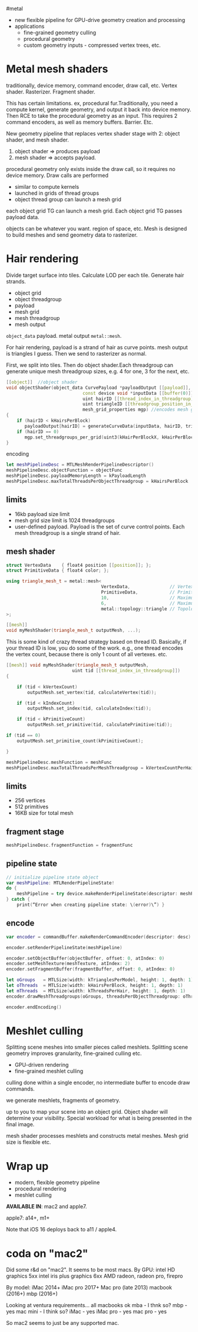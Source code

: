 #metal 

* new flexible pipeline for GPU-drive geometry creation and processing
* applications
	* fine-grained geometry culling
	* procedural geometry
	* custom geometry inputs - compressed vertex trees, etc.


# Metal mesh shaders
traditionally, device memory, command encoder, draw call, etc.  Vertex shader.  Rasterizer.  Fragment shader.

This has certain limitations.  ex, procedural fur.Traditionally, you need a compute kernel, generate geometry, and output it back into device memory.  Then RCE to take the procedural geometry as an input.  This requires 2 command encoders, as well as memory buffers.  Barrier.  Etc.

New geometry pipeline that replaces vertex shader stage with 2: object shader, and mesh shader.

1.  object shader => produces payload
2. mesh shader => accepts payload.

procedural geometry only exists inside the draw call, so it requires no device memory.
Draw calls are performed

* similar to compute kernels
* launched in grids of thread groups
* object thread group can launch a mesh grid

each object grid TG can launch a mesh grid.
Each object grid TG passes payload data.

objects can be whatever you want.  region of space, etc.  Mesh is designed to build meshes and send geometry data to rasterizer.
# Hair rendering
Divide target surface into tiles.  Calculate LOD per each tile.  Generate hair strands.

* object grid
* object threadgroup
* payload
* mesh grid
* mesh threadgroup
* mesh output

`object_data` payload.
metal output `metal::mesh`.

For hair rendering, payload is a strand of hair as curve points.
mesh output is triangles I guess.  Then we send to rasterizer as normal.

First, we split into tiles.  Then do object shader.Each threadgroup can generate unique mesh threadgroup sizes, e.g. 4 for one, 3 for the next, etc.

```cpp
[[object]]  //object shader
void objectShader(object_data CurvePayload *payloadOutput [[payload]], 
                             const device void *inputData [[buffer(0)]], 
                             uint hairID [[thread_index_in_threadgroup]],
                             uint triangleID [[threadgroup_position_in_grid]],
                             mesh_grid_properties mgp) //encodes mesh grid size
{
    if (hairID < kHairsPerBlock)
       payloadOutput[hairID] = generateCurveData(inputData, hairID, triangleID);
    if (hairID == 0)
       mgp.set_threadgroups_per_grid(uint3(kHairPerBlockX, kHairPerBlockY, 1));
}
```

encoding
```swift
let meshPipelineDesc = MTLMeshRenderPipelineDescriptor()
meshPipelineDesc.objectFunction = objectFunc
meshPipelineDesc.payloadMemoryLength = kPayloadLength
meshPipelineDesc.maxTotalThreadsPerObjectThreadgroup = kHairsPerBlock
```
## limits
* 16kb payload size limit
* mesh grid size limit is 1024 threadgroups
* user-defined payload.  Payload is the set of curve control points.  Each mesh threadgroup is a single strand of hair.

## mesh shader
```cpp
struct VertexData    { float4 position [[position]]; };
struct PrimitiveData { float4 color; };

using triangle_mesh_t = metal::mesh<
                                    VertexData,               // Vertex type
                                    PrimitiveData,            // Primitive type
                                    10,                       // Maximum vertices
                                    6,                        // Maximum primitives
                                    metal::topology::triangle // Topology
>;

[[mesh]] 
void myMeshShader(triangle_mesh_t outputMesh, ...);
```

This is some kind of crazy thread strategy based on thread ID.  Basically, if your thread ID is low, you do some of the work.  e.g., one thread encodes the vertex count, because there is only 1 count of all vertexes.  etc.

```cpp
[[mesh]] void myMeshShader(triangle_mesh_t outputMesh,
                         uint tid [[thread_index_in_threadgroup]])
{

    if (tid < kVertexCount) 
        outputMesh.set_vertex(tid, calculateVertex(tid));

    if (tid < kIndexCount) 
        outputMesh.set_index(tid, calculateIndex(tid));

    if (tid < kPrimitiveCount)
        outputMesh.set_primitive(tid, calculatePrimitive(tid));

if (tid == 0)
    outputMesh.set_primitive_count(kPrimitiveCount);

}
```


```swift
meshPipelineDesc.meshFunction = meshFunc
meshPipelineDesc.maxTotalThreadsPerMeshThreadgroup = kVertexCountPerHair
```

## limits
* 256 vertices
* 512 primitives
* 16KB size for total mesh

## fragment stage
```swift
meshPipelineDesc.fragmentFunction = fragmentFunc
```

## pipeline state

```swift
// initialize pipeline state object
var meshPipeline: MTLRenderPipelineState! 
do {
    meshPipeline = try device.makeRenderPipelineState(descriptor: meshPipelineDescriptor)
} catch {
    print(“Error when creating pipeline state: \(error)\”) }
```

## encode
```swift
var encoder = commandBuffer.makeRenderCommandEncoder(descriptor: desc)!

encoder.setRenderPipelineState(meshPipeline)

encoder.setObjectBuffer(objectBuffer, offset: 0, atIndex: 0)
encoder.setMeshTexture(meshTexture, atIndex: 2)
encoder.setFragmentBuffer(fragmentBuffer, offset: 0, atIndex: 0)

let oGroups   = MTLSize(width: kTrianglesPerModel, height: 1, depth: 1)
let oThreads  = MTLSize(width: kHairsPerBlock, height: 1, depth: 1)
let mThreads  = MTLSize(width: kThreadsPerHair, height: 1, depth: 1)
encoder.drawMeshThreadgroups(oGroups, threadsPerObjectThreadgroup: oThreads, threadsPerMeshThreadgroup: mThreads)

encoder.endEncoding()
```

# Meshlet culling

Splitting scene meshes into smaller pieces called meshlets.
Splitting scene geometry improves granularity, fine-grained culling etc.

* GPU-driven rendering
* fine-grained meshlet culling

culling done within a single encoder, no intermediate buffer to encode draw commands.

we generate meshlets, fragments of geometry.

up to you to map your scene into an object grid.  Object shader will determine your visibility.  Special workload for what is being presented in the final image.

mesh shader processes meshlets and constructs metal meshes.  Mesh grid size is flexible etc.

# Wrap up
* modern, flexible geometry pipeline
* procedural rendering
* meshlet culling

**AVAILABLE IN**: mac2 and apple7.

apple7: a14+, m1+

Note that iOS 16 deploys back to a11 / apple4.

# coda on "mac2"

Did some r&d on "mac2".  It seems to be most macs.  By GPU:
intel HD graphics 5xx
intel iris plus graphics 6xx
AMD radeon, radeon pro, firepro

By model:
iMac 2014+
iMac pro 2017+
Mac pro (late 2013)
macbook (2016+)
mbp (2016+)

Looking at ventura requirements...
all macbooks ok
mba - I thnk so?
mbp - yes
mac mini - I think so?
iMac - yes
iMac pro - yes
mac pro - yes

So mac2 seems to just be any supported mac.










